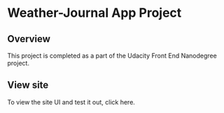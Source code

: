 # Weather-Journal App Project

## Overview
This project is completed as a part of the Udacity Front End Nanodegree project. 

## View site
To view the site UI and test it out, click here. 

